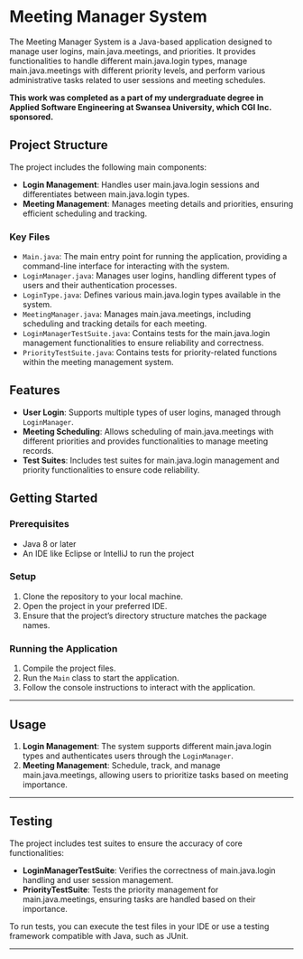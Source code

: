 # Meeting Manager System

The Meeting Manager System is a Java-based application designed to manage user logins, main.java.meetings, and priorities. It provides functionalities to handle different main.java.login types, manage main.java.meetings with different priority levels, and perform various administrative tasks related to user sessions and meeting schedules.

**This work was completed as a part of my undergraduate degree in Applied Software Engineering at Swansea University, which CGI Inc. sponsored.**

## Project Structure

The project includes the following main components:

- **Login Management**: Handles user main.java.login sessions and differentiates between main.java.login types.
- **Meeting Management**: Manages meeting details and priorities, ensuring efficient scheduling and tracking.

### Key Files

- `Main.java`: The main entry point for running the application, providing a command-line interface for interacting with the system.
- `LoginManager.java`: Manages user logins, handling different types of users and their authentication processes.
- `LoginType.java`: Defines various main.java.login types available in the system.
- `MeetingManager.java`: Manages main.java.meetings, including scheduling and tracking details for each meeting.
- `LoginManagerTestSuite.java`: Contains tests for the main.java.login management functionalities to ensure reliability and correctness.
- `PriorityTestSuite.java`: Contains tests for priority-related functions within the meeting management system.

## Features

- **User Login**: Supports multiple types of user logins, managed through `LoginManager`.
- **Meeting Scheduling**: Allows scheduling of main.java.meetings with different priorities and provides functionalities to manage meeting records.
- **Test Suites**: Includes test suites for main.java.login management and priority functionalities to ensure code reliability.

## Getting Started

### Prerequisites

- Java 8 or later
- An IDE like Eclipse or IntelliJ to run the project

### Setup

1. Clone the repository to your local machine.
2. Open the project in your preferred IDE.
3. Ensure that the project’s directory structure matches the package names.

### Running the Application

1. Compile the project files.
2. Run the `Main` class to start the application.
3. Follow the console instructions to interact with the application.

---

## Usage

1. **Login Management**: The system supports different main.java.login types and authenticates users through the `LoginManager`.
2. **Meeting Management**: Schedule, track, and manage main.java.meetings, allowing users to prioritize tasks based on meeting importance.

---

## Testing

The project includes test suites to ensure the accuracy of core functionalities:

- **LoginManagerTestSuite**: Verifies the correctness of main.java.login handling and user session management.
- **PriorityTestSuite**: Tests the priority management for main.java.meetings, ensuring tasks are handled based on their importance.

To run tests, you can execute the test files in your IDE or use a testing framework compatible with Java, such as JUnit.

---
